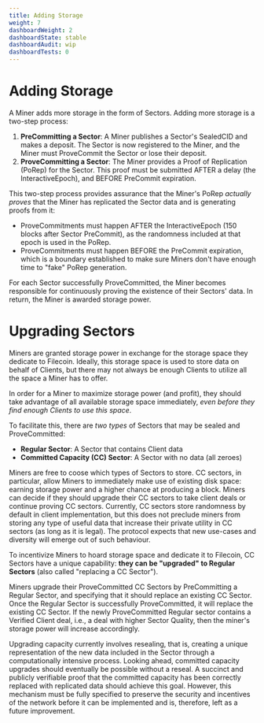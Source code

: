 ```yaml
---
title: Adding Storage
weight: 7
dashboardWeight: 2
dashboardState: stable
dashboardAudit: wip
dashboardTests: 0
---
```


# Adding Storage

A Miner adds more storage in the form of Sectors. Adding more storage is a two-step process:
1. **PreCommitting a Sector**: A Miner publishes a Sector's SealedCID and makes a deposit. The Sector is now registered to the Miner, and the Miner must ProveCommit the Sector or lose their deposit.
2. **ProveCommitting a Sector**: The Miner provides a Proof of Replication (PoRep) for the Sector. This proof must be submitted AFTER a delay (the InteractiveEpoch), and BEFORE PreCommit expiration.

This two-step process provides assurance that the Miner's PoRep _actually proves_ that the Miner has replicated the Sector data and is generating proofs from it:
* ProveCommitments must happen AFTER the InteractiveEpoch (150 blocks after Sector PreCommit), as the randomness included at that epoch is used in the PoRep.
* ProveCommitments must happen BEFORE the PreCommit expiration, which is a boundary established to make sure Miners don't have enough time to "fake" PoRep generation.

For each Sector successfully ProveCommitted, the Miner becomes responsible for continuously proving the existence of their Sectors' data. In return, the Miner is awarded storage power.

# Upgrading Sectors

Miners are granted storage power in exchange for the storage space they dedicate to Filecoin. Ideally, this storage space is used to store data on behalf of Clients, but there may not always be enough Clients to utilize all the space a Miner has to offer.

In order for a Miner to maximize storage power (and profit), they should take advantage of all available storage space immediately, _even before they find enough Clients to use this space_.

To facilitate this, there are _two types_ of Sectors that may be sealed and ProveCommitted:
* **Regular Sector**: A Sector that contains Client data
* **Committed Capacity (CC) Sector**: A Sector with no data (all zeroes)

Miners are free to coose which types of Sectors to store. CC sectors, in particular, allow Miners to immediately make use of existing disk space: earning storage power and a higher chance at producing a block. Miners can decide if they should upgrade their CC sectors to take client deals or continue proving CC sectors. Currently, CC sectors store randomness by default in client implementation, but this does not preclude miners from storing any type of useful data that increase their private utility in CC sectors (as long as it is legal). The protocol expects that new use-cases and diversity will emerge out of such behaviour.

To incentivize Miners to hoard storage space and dedicate it to Filecoin, CC Sectors have a unique capability: **they can be "upgraded" to Regular Sectors** (also called "replacing a CC Sector").

Miners upgrade their ProveCommitted CC Sectors by PreCommitting a Regular Sector, and specifying that it should replace an existing CC Sector. Once the Regular Sector is successfully ProveCommitted, it will replace the existing CC Sector. If the newly ProveCommitted Regular sector contains a Verified Client deal, i.e., a deal with higher Sector Quality, then the miner's storage power will increase accordingly.

Upgrading capacity currently involves resealing, that is, creating a unique representation of the new data included in the Sector through a computationally intensive process. Looking ahead, committed capacity upgrades should eventually be possible without a reseal. A succinct and publicly verifiable proof that the committed capacity has been correctly replaced with replicated data should achieve this goal. However, this mechanism must be fully specified to preserve the security and incentives of the network before it can be implemented and is, therefore, left as a future improvement.




